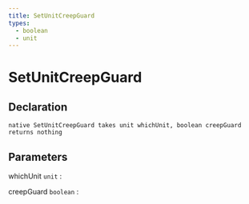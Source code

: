 ```yaml
---
title: SetUnitCreepGuard
types:
  - boolean
  - unit
---
```


# SetUnitCreepGuard

## Declaration

```jass
native SetUnitCreepGuard takes unit whichUnit, boolean creepGuard returns nothing
```

## Parameters
whichUnit `unit`
: 

creepGuard `boolean`
: 
